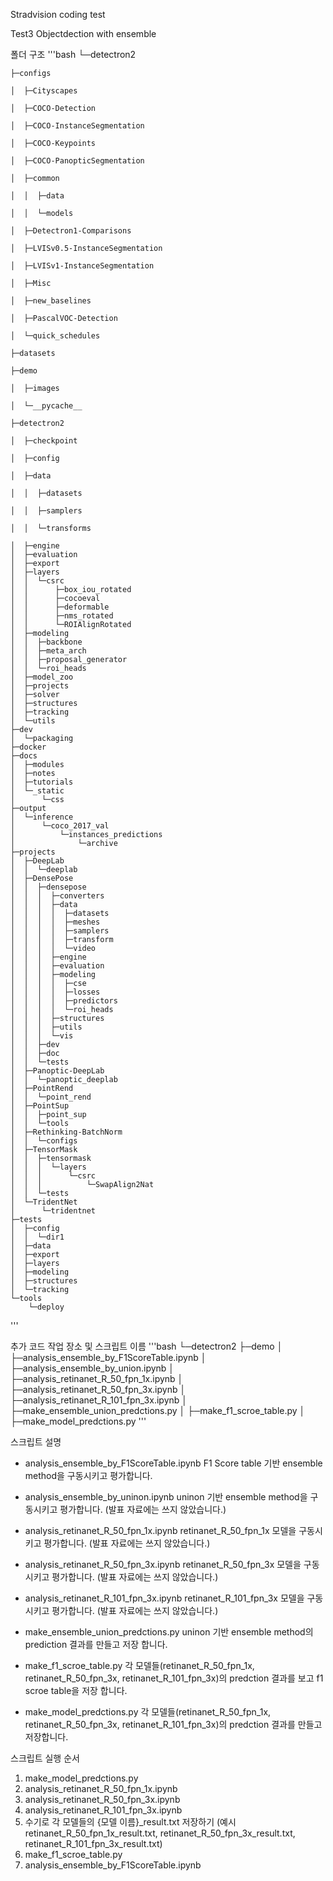 Stradvision coding test

Test3 Objectdection with ensemble

폴더 구조
'''bash
└─detectron2

    ├─configs

    │  ├─Cityscapes

    │  ├─COCO-Detection

    │  ├─COCO-InstanceSegmentation

    │  ├─COCO-Keypoints

    │  ├─COCO-PanopticSegmentation

    │  ├─common

    │  │  ├─data

    │  │  └─models

    │  ├─Detectron1-Comparisons

    │  ├─LVISv0.5-InstanceSegmentation

    │  ├─LVISv1-InstanceSegmentation

    │  ├─Misc

    │  ├─new_baselines

    │  ├─PascalVOC-Detection

    │  └─quick_schedules

    ├─datasets

    ├─demo

    │  ├─images

    │  └─__pycache__

    ├─detectron2

    │  ├─checkpoint

    │  ├─config

    │  ├─data

    │  │  ├─datasets

    │  │  ├─samplers

    │  │  └─transforms
    
    │  ├─engine
    │  ├─evaluation
    │  ├─export
    │  ├─layers
    │  │  └─csrc
    │  │      ├─box_iou_rotated
    │  │      ├─cocoeval
    │  │      ├─deformable
    │  │      ├─nms_rotated
    │  │      └─ROIAlignRotated
    │  ├─modeling
    │  │  ├─backbone
    │  │  ├─meta_arch
    │  │  ├─proposal_generator
    │  │  └─roi_heads
    │  ├─model_zoo
    │  ├─projects
    │  ├─solver
    │  ├─structures
    │  ├─tracking
    │  └─utils
    ├─dev
    │  └─packaging
    ├─docker
    ├─docs
    │  ├─modules
    │  ├─notes
    │  ├─tutorials
    │  └─_static
    │      └─css
    ├─output
    │  └─inference
    │      └─coco_2017_val
    │          └─instances_predictions
    │              └─archive
    ├─projects
    │  ├─DeepLab
    │  │  └─deeplab
    │  ├─DensePose
    │  │  ├─densepose
    │  │  │  ├─converters
    │  │  │  ├─data
    │  │  │  │  ├─datasets
    │  │  │  │  ├─meshes
    │  │  │  │  ├─samplers
    │  │  │  │  ├─transform
    │  │  │  │  └─video
    │  │  │  ├─engine
    │  │  │  ├─evaluation
    │  │  │  ├─modeling
    │  │  │  │  ├─cse
    │  │  │  │  ├─losses
    │  │  │  │  ├─predictors
    │  │  │  │  └─roi_heads
    │  │  │  ├─structures
    │  │  │  ├─utils
    │  │  │  └─vis
    │  │  ├─dev
    │  │  ├─doc
    │  │  └─tests
    │  ├─Panoptic-DeepLab
    │  │  └─panoptic_deeplab
    │  ├─PointRend
    │  │  └─point_rend
    │  ├─PointSup
    │  │  ├─point_sup
    │  │  └─tools
    │  ├─Rethinking-BatchNorm
    │  │  └─configs
    │  ├─TensorMask
    │  │  ├─tensormask
    │  │  │  └─layers
    │  │  │      └─csrc
    │  │  │          └─SwapAlign2Nat
    │  │  └─tests
    │  └─TridentNet
    │      └─tridentnet
    ├─tests
    │  ├─config
    │  │  └─dir1
    │  ├─data
    │  ├─export
    │  ├─layers
    │  ├─modeling
    │  ├─structures
    │  └─tracking
    └─tools
        └─deploy
'''

추가 코드 작업 장소 및 스크립트 이름
'''bash
└─detectron2
    ├─demo
    │  ├─analysis_ensemble_by_F1ScoreTable.ipynb
    │  ├─analysis_ensemble_by_union.ipynb
    │  ├─analysis_retinanet_R_50_fpn_1x.ipynb
    │  ├─analysis_retinanet_R_50_fpn_3x.ipynb
    │  ├─analysis_retinanet_R_101_fpn_3x.ipynb
    │  ├─make_ensemble_union_predctions.py
    │  ├─make_f1_scroe_table.py
    │  ├─make_model_predctions.py
'''

스크립트 설명

- analysis_ensemble_by_F1ScoreTable.ipynb
F1 Score table 기반 ensemble method을 구동시키고 평가합니다.

- analysis_ensemble_by_uninon.ipynb
uninon 기반 ensemble method을 구동시키고 평가합니다. (발표 자료에는 쓰지 않았습니다.)

- analysis_retinanet_R_50_fpn_1x.ipynb
retinanet_R_50_fpn_1x 모델을 구동시키고 평가합니다. (발표 자료에는 쓰지 않았습니다.)

- analysis_retinanet_R_50_fpn_3x.ipynb
retinanet_R_50_fpn_3x 모델을 구동시키고 평가합니다. (발표 자료에는 쓰지 않았습니다.)

- analysis_retinanet_R_101_fpn_3x.ipynb
retinanet_R_101_fpn_3x 모델을 구동시키고 평가합니다. (발표 자료에는 쓰지 않았습니다.)

- make_ensemble_union_predctions.py
uninon 기반 ensemble method의 prediction 결과를 만들고 저장 합니다.

- make_f1_scroe_table.py
각 모델들(retinanet_R_50_fpn_1x, retinanet_R_50_fpn_3x, retinanet_R_101_fpn_3x)의 predction 결과를 보고 f1 scroe table을 저장 합니다.

- make_model_predctions.py
각 모델들(retinanet_R_50_fpn_1x, retinanet_R_50_fpn_3x, retinanet_R_101_fpn_3x)의 predction 결과를 만들고 저장합니다.


스크립트 실행 순서

1. make_model_predctions.py
2. analysis_retinanet_R_50_fpn_1x.ipynb
3. analysis_retinanet_R_50_fpn_3x.ipynb
4. analysis_retinanet_R_101_fpn_3x.ipynb
5. 수기로 각 모델들의 {모델 이름}_result.txt 저장하기 (예시 retinanet_R_50_fpn_1x_result.txt, retinanet_R_50_fpn_3x_result.txt, retinanet_R_101_fpn_3x_result.txt)
6. make_f1_scroe_table.py
7. analysis_ensemble_by_F1ScoreTable.ipynb